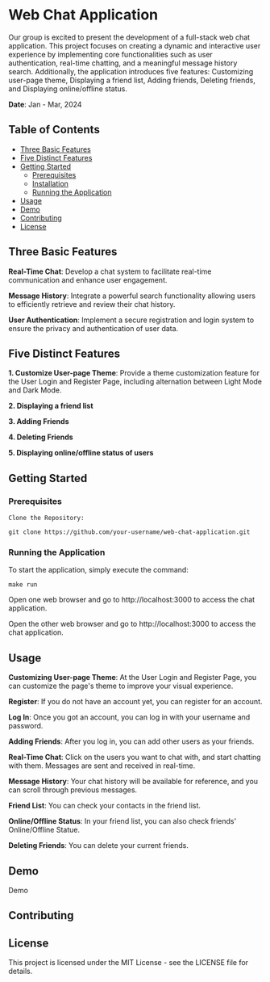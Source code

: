 # Web Chat Application
Our group is excited to present the development of a full-stack web chat application. This project focuses on creating a dynamic and interactive user experience by implementing core functionalities such as user authentication, real-time chatting, and a meaningful message history search. Additionally, the application introduces five features: Customizing user-page theme, Displaying a friend list, Adding friends, Deleting friends, and Displaying online/offline status.


**Date**: Jan - Mar, 2024

## Table of Contents

- [Three Basic Features](#three-basic-features)
- [Five Distinct Features](#five-distinct-features)
- [Getting Started](#getting-started)
  - [Prerequisites](#prerequisites)
  - [Installation](#installation)
  - [Running the Application](#running-the-application)
- [Usage](#usage)
- [Demo](#demo)
- [Contributing](#contributing)
- [License](#license)


## Three Basic Features

**Real-Time Chat**: Develop a chat system to facilitate real-time communication and enhance user engagement.

**Message History**: Integrate a powerful search functionality allowing users to efficiently retrieve and review their chat history. 

**User Authentication**: Implement a secure registration and login system to ensure the privacy and authentication of user data.

## Five Distinct Features

**1. Customize User-page Theme**: Provide a theme customization feature for the User Login and Register Page, including alternation between Light Mode and Dark Mode.

**2. Displaying a friend list**

**3. Adding Friends**

**4. Deleting Friends**

**5. Displaying online/offline status of users**

## Getting Started

### Prerequisites

	Clone the Repository:

	git clone https://github.com/your-username/web-chat-application.git

### Running the Application

To start the application, simply execute the command:

	make run

Open one web browser and go to http://localhost:3000 to access the chat application.

Open the other web browser and go to http://localhost:3000 to access the chat application.

## Usage

**Customizing User-page Theme**: At the User Login and Register Page, you can customize the page's theme to improve your visual experience.

**Register**: If you do not have an account yet, you can register for an account.

**Log In**: Once you got an account, you can log in with your username and password.

**Adding Friends**: After you log in, you can add other users as your friends.

**Real-Time Chat**: Click on the users you want to chat with, and start chatting with them. Messages are sent and received in real-time.

**Message History**: Your chat history will be available for reference, and you can scroll through previous messages.

**Friend List**: You can check your contacts in the friend list.

**Online/Offline Status**: In your friend list, you can also check friends' Online/Offline Statue.

**Deleting Friends**: You can delete your current friends.

## Demo

Demo

## Contributing


## License

This project is licensed under the MIT License - see the LICENSE file for details.
